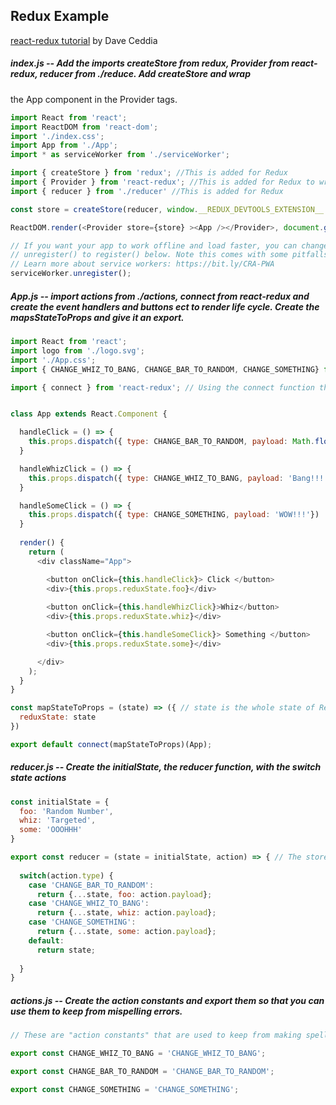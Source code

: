 ## Redux Example
[react-redux tutorial](https://daveceddia.com/redux-tutorial/) by Dave Ceddia

##### index.js -- Add the imports createStore from redux, Provider from react-redux, reducer from ./reduce. Add createStore and wrap
the App component in the Provider tags.
```js
import React from 'react';
import ReactDOM from 'react-dom';
import './index.css';
import App from './App';
import * as serviceWorker from './serviceWorker';

import { createStore } from 'redux'; //This is added for Redux
import { Provider } from 'react-redux'; //This is added for Redux to wrap around the components
import { reducer } from './reducer' //This is added for Redux

const store = createStore(reducer, window.__REDUX_DEVTOOLS_EXTENSION__ && window.__REDUX_DEVTOOLS_EXTENSION__()); //This is added for Redux, the window object is for the Redux Dev Tools

ReactDOM.render(<Provider store={store} ><App /></Provider>, document.getElementById('root')); // Wrap the components(in this case App) in Provider tags with the store prop

// If you want your app to work offline and load faster, you can change
// unregister() to register() below. Note this comes with some pitfalls.
// Learn more about service workers: https://bit.ly/CRA-PWA
serviceWorker.unregister();
```
##### App.js -- import actions from ./actions, connect from react-redux and create the event handlers and buttons ect to render life cycle. Create the mapsStateToProps and give it an export.
```js
import React from 'react';
import logo from './logo.svg';
import './App.css';
import { CHANGE_WHIZ_TO_BANG, CHANGE_BAR_TO_RANDOM, CHANGE_SOMETHING} from './actions' // must import these from you actions.js file to keep from mispelling errors

import { connect } from 'react-redux'; // Using the connect function that comes with react-redux, you can plug any component into Redux’s store and pull out the data it needs.


class App extends React.Component {

  handleClick = () => {
    this.props.dispatch({ type: CHANGE_BAR_TO_RANDOM, payload: Math.floor(Math.random() * 100)}) //this.props.dispatch({ type: 'CHANGE_BAR_TO_RANDOM', payload: Math.floor(Math.random() * 100)})
  }

  handleWhizClick = () => {
    this.props.dispatch({ type: CHANGE_WHIZ_TO_BANG, payload: 'Bang!!!'})
  }

  handleSomeClick = () => {
    this.props.dispatch({ type: CHANGE_SOMETHING, payload: 'WOW!!!'})
  }
  
  render() {
    return (
      <div className="App">

        <button onClick={this.handleClick}> Click </button>
        <div>{this.props.reduxState.foo}</div>
        
        <button onClick={this.handleWhizClick}>Whiz</button>
        <div>{this.props.reduxState.whiz}</div>

        <button onClick={this.handleSomeClick}> Something </button>
        <div>{this.props.reduxState.some}</div>

      </div>
    );
  }
}

const mapStateToProps = (state) => ({ // state is the whole state of Redux
  reduxState: state
})

export default connect(mapStateToProps)(App);
```
##### reducer.js -- Create the initialState, the reducer function, with the switch state actions
```js
const initialState = {
  foo: 'Random Number',
  whiz: 'Targeted',
  some: 'OOOHHH'
}

export const reducer = (state = initialState, action) => { // The store needs to be initialized before its ran the first time or it will break
  
  switch(action.type) {
    case 'CHANGE_BAR_TO_RANDOM':
      return {...state, foo: action.payload};
    case 'CHANGE_WHIZ_TO_BANG':
      return {...state, whiz: action.payload};
    case 'CHANGE_SOMETHING':
      return {...state, some: action.payload};
    default:
      return state;
      
  }
}
```
##### actions.js -- Create the action constants and export them so that you can use them to keep from mispelling errors.
```js
// These are "action constants" that are used to keep from making spelling mistakes that could arise later with errors

export const CHANGE_WHIZ_TO_BANG = 'CHANGE_WHIZ_TO_BANG';

export const CHANGE_BAR_TO_RANDOM = 'CHANGE_BAR_TO_RANDOM';

export const CHANGE_SOMETHING = 'CHANGE_SOMETHING';
```

```js

```
